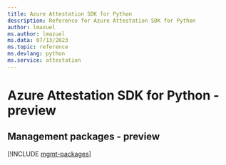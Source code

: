 ```yaml
---
title: Azure Attestation SDK for Python
description: Reference for Azure Attestation SDK for Python
author: lmazuel
ms.author: lmazuel
ms.data: 07/13/2023
ms.topic: reference
ms.devlang: python
ms.service: attestation
---
```

# Azure Attestation SDK for Python - preview

## Management packages - preview
[!INCLUDE [mgmt-packages](attestation-mgmt-index.md)]